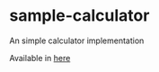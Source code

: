 # sample-calculator
An simple calculator implementation

Available in [here](https://neemiassgc.github.io/sample-calculator/)
